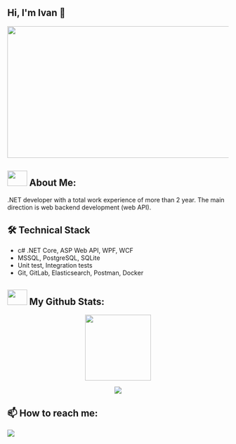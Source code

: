 <h2>Hi, I'm Ivan 👋</h2>

<p align="center">
 <img src="https://media.giphy.com/media/dWesBcTLavkZuG35MI/giphy.gif" width="600" height="300"/>
</p>

<h2><img src="https://github.com/TheDudeThatCode/TheDudeThatCode/blob/master/Assets/Developer.gif" width="45" height="35"> About Me:</h2>
<p>.NET developer with a total work experience of more than 2 year. The main direction is web backend  development (web API). </p>

<h2>🛠 Technical Stack</h2>
<ul align='left'>
 <li>с# .NET Core, ASP Web API, WPF, WCF</li>
 <li>MSSQL, PostgreSQL, SQLite</li>
 <li>Unit test, Integration tests</li>
 <li>Git, GitLab, Elasticsearch, Postman, Docker</li>
</ul>
 
 <h2><img src='https://media1.giphy.com/media/du3J3cXyzhj75IOgvA/giphy.gif?cid=ecf05e47x2g034i9pzwtzzsd3xgg2w9nr94t4tflbbgo3008&rid=giphy.gif' width="45" height="35"> My Github Stats:</h2>
 <p align='center'> 
 <a>
  <img height = 150 src = "http://github-readme-streak-stats.herokuapp.com?user=includingByMeAndMyself&theme=graywhite&date_format=M%20j%5B%2C%20Y%5D"/>
 </a>
<p align='center'>
 <a href="https://www.codewars.com/users/includingByMeAndMyself">
  <img src="https://www.codewars.com/users/includingByMeAndMyself/badges/small"/>
 </a>
</p>
</p>

<h2>📫 How to reach me:</h2>
 <p align='left'>
    <a href="https://t.me/including_me">
        <img src="https://img.shields.io/badge/Telegram-2CA5E0?style=for-the-badge&logo=telegram&logoColor=white"/>
    </a>
 </p>
